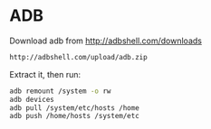 <link rel="stylesheet" type="text/css" href="../assets/github-markdown.css">

# ADB

Download adb from http://adbshell.com/downloads

```bash
http://adbshell.com/upload/adb.zip
```

Extract it, then run:

```bash
adb remount /system -o rw
adb devices
adb pull /system/etc/hosts /home
adb push /home/hosts /system/etc
```